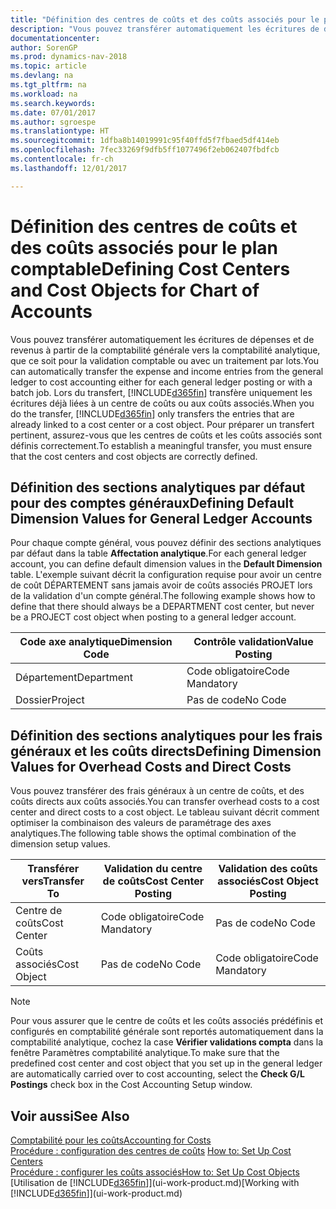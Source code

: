 ```yaml
---
title: "Définition des centres de coûts et des coûts associés pour le plan comptable"
description: "Vous pouvez transférer automatiquement les écritures de dépenses et de revenus à partir de la comptabilité générale vers la comptabilité analytique, que ce soit pour la validation comptable ou avec un traitement par lots. Lors du transfert, le système transfère uniquement les écritures déjà liées à un centre de coûts ou aux coûts associés. Pour préparer un transfert pertinent, assurez-vous que les centres de coûts et les coûts associés sont définis correctement."
documentationcenter: 
author: SorenGP
ms.prod: dynamics-nav-2018
ms.topic: article
ms.devlang: na
ms.tgt_pltfrm: na
ms.workload: na
ms.search.keywords: 
ms.date: 07/01/2017
ms.author: sgroespe
ms.translationtype: HT
ms.sourcegitcommit: 1dfba8b14019991c95f40ffd5f7fbaed5df414eb
ms.openlocfilehash: 7fec33269f9dfb5ff1077496f2eb062407fbdfcb
ms.contentlocale: fr-ch
ms.lasthandoff: 12/01/2017

---
```

# <a name="defining-cost-centers-and-cost-objects-for-chart-of-accounts"></a><span data-ttu-id="f29f9-105">Définition des centres de coûts et des coûts associés pour le plan comptable</span><span class="sxs-lookup"><span data-stu-id="f29f9-105">Defining Cost Centers and Cost Objects for Chart of Accounts</span></span>
<span data-ttu-id="f29f9-106">Vous pouvez transférer automatiquement les écritures de dépenses et de revenus à partir de la comptabilité générale vers la comptabilité analytique, que ce soit pour la validation comptable ou avec un traitement par lots.</span><span class="sxs-lookup"><span data-stu-id="f29f9-106">You can automatically transfer the expense and income entries from the general ledger to cost accounting either for each general ledger posting or with a batch job.</span></span> <span data-ttu-id="f29f9-107">Lors du transfert, [!INCLUDE[d365fin](includes/d365fin_md.md)] transfère uniquement les écritures déjà liées à un centre de coûts ou aux coûts associés.</span><span class="sxs-lookup"><span data-stu-id="f29f9-107">When you do the transfer, [!INCLUDE[d365fin](includes/d365fin_md.md)] only transfers the entries that are already linked to a cost center or a cost object.</span></span> <span data-ttu-id="f29f9-108">Pour préparer un transfert pertinent, assurez-vous que les centres de coûts et les coûts associés sont définis correctement.</span><span class="sxs-lookup"><span data-stu-id="f29f9-108">To establish a meaningful transfer, you must ensure that the cost centers and cost objects are correctly defined.</span></span>  

## <a name="defining-default-dimension-values-for-general-ledger-accounts"></a><span data-ttu-id="f29f9-109">Définition des sections analytiques par défaut pour des comptes généraux</span><span class="sxs-lookup"><span data-stu-id="f29f9-109">Defining Default Dimension Values for General Ledger Accounts</span></span>  
<span data-ttu-id="f29f9-110">Pour chaque compte général, vous pouvez définir des sections analytiques par défaut dans la table **Affectation analytique**.</span><span class="sxs-lookup"><span data-stu-id="f29f9-110">For each general ledger account, you can define default dimension values in the **Default Dimension** table.</span></span> <span data-ttu-id="f29f9-111">L'exemple suivant décrit la configuration requise pour avoir un centre de coût DÉPARTEMENT sans jamais avoir de coûts associés PROJET lors de la validation d'un compte général.</span><span class="sxs-lookup"><span data-stu-id="f29f9-111">The following example shows how to define that there should always be a DEPARTMENT cost center, but never be a PROJECT cost object when posting to a general ledger account.</span></span>  

|<span data-ttu-id="f29f9-112">**Code axe analytique**</span><span class="sxs-lookup"><span data-stu-id="f29f9-112">**Dimension Code**</span></span>|<span data-ttu-id="f29f9-113">**Contrôle validation**</span><span class="sxs-lookup"><span data-stu-id="f29f9-113">**Value Posting**</span></span>|  
|------------------------------------------|-----------------------------------------|  
|<span data-ttu-id="f29f9-114">Département</span><span class="sxs-lookup"><span data-stu-id="f29f9-114">Department</span></span>|<span data-ttu-id="f29f9-115">Code obligatoire</span><span class="sxs-lookup"><span data-stu-id="f29f9-115">Code Mandatory</span></span>|  
|<span data-ttu-id="f29f9-116">Dossier</span><span class="sxs-lookup"><span data-stu-id="f29f9-116">Project</span></span>|<span data-ttu-id="f29f9-117">Pas de code</span><span class="sxs-lookup"><span data-stu-id="f29f9-117">No Code</span></span>|  

## <a name="defining-dimension-values-for-overhead-costs-and-direct-costs"></a><span data-ttu-id="f29f9-118">Définition des sections analytiques pour les frais généraux et les coûts directs</span><span class="sxs-lookup"><span data-stu-id="f29f9-118">Defining Dimension Values for Overhead Costs and Direct Costs</span></span>  
 <span data-ttu-id="f29f9-119">Vous pouvez transférer des frais généraux à un centre de coûts, et des coûts directs aux coûts associés.</span><span class="sxs-lookup"><span data-stu-id="f29f9-119">You can transfer overhead costs to a cost center and direct costs to a cost object.</span></span> <span data-ttu-id="f29f9-120">Le tableau suivant décrit comment optimiser la combinaison des valeurs de paramétrage des axes analytiques.</span><span class="sxs-lookup"><span data-stu-id="f29f9-120">The following table shows the optimal combination of the dimension setup values.</span></span>  

|<span data-ttu-id="f29f9-121">Transférer vers</span><span class="sxs-lookup"><span data-stu-id="f29f9-121">Transfer To</span></span>|<span data-ttu-id="f29f9-122">Validation du centre de coûts</span><span class="sxs-lookup"><span data-stu-id="f29f9-122">Cost Center Posting</span></span>|<span data-ttu-id="f29f9-123">Validation des coûts associés</span><span class="sxs-lookup"><span data-stu-id="f29f9-123">Cost Object Posting</span></span>|  
|-----------------|-------------------------|-------------------------|  
|<span data-ttu-id="f29f9-124">Centre de coûts</span><span class="sxs-lookup"><span data-stu-id="f29f9-124">Cost Center</span></span>|<span data-ttu-id="f29f9-125">Code obligatoire</span><span class="sxs-lookup"><span data-stu-id="f29f9-125">Code Mandatory</span></span>|<span data-ttu-id="f29f9-126">Pas de code</span><span class="sxs-lookup"><span data-stu-id="f29f9-126">No Code</span></span>|  
|<span data-ttu-id="f29f9-127">Coûts associés</span><span class="sxs-lookup"><span data-stu-id="f29f9-127">Cost Object</span></span>|<span data-ttu-id="f29f9-128">Pas de code</span><span class="sxs-lookup"><span data-stu-id="f29f9-128">No Code</span></span>|<span data-ttu-id="f29f9-129">Code obligatoire</span><span class="sxs-lookup"><span data-stu-id="f29f9-129">Code Mandatory</span></span>|  

> [!NOTE]  
>  <span data-ttu-id="f29f9-130">Pour vous assurer que le centre de coûts et les coûts associés prédéfinis et configurés en comptabilité générale sont reportés automatiquement dans la comptabilité analytique, cochez la case **Vérifier validations compta** dans la fenêtre Paramètres comptabilité analytique.</span><span class="sxs-lookup"><span data-stu-id="f29f9-130">To make sure that the predefined cost center and cost object that you set up in the general ledger are automatically carried over to cost accounting, select the **Check G/L Postings** check box in the Cost Accounting Setup window.</span></span>  

## <a name="see-also"></a><span data-ttu-id="f29f9-131">Voir aussi</span><span class="sxs-lookup"><span data-stu-id="f29f9-131">See Also</span></span>  
[<span data-ttu-id="f29f9-132">Comptabilité pour les coûts</span><span class="sxs-lookup"><span data-stu-id="f29f9-132">Accounting for Costs</span></span>](finance-manage-cost-accounting.md)  
<span data-ttu-id="f29f9-133">[Procédure : configuration des centres de coûts](finance-how-to-set-up-cost-centers.md) </span><span class="sxs-lookup"><span data-stu-id="f29f9-133">[How to: Set Up Cost Centers](finance-how-to-set-up-cost-centers.md) </span></span>  
[<span data-ttu-id="f29f9-134">Procédure : configurer les coûts associés</span><span class="sxs-lookup"><span data-stu-id="f29f9-134">How to: Set Up Cost Objects</span></span>](finance-how-to-set-up-cost-objects.md)  
<span data-ttu-id="f29f9-135">[Utilisation de [!INCLUDE[d365fin](includes/d365fin_md.md)]](ui-work-product.md)</span><span class="sxs-lookup"><span data-stu-id="f29f9-135">[Working with [!INCLUDE[d365fin](includes/d365fin_md.md)]](ui-work-product.md)</span></span>

